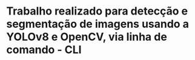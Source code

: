 # Trabalho realizado para detecção e segmentação de imagens usando a YOLOv8 e OpenCV, via linha de comando - CLI 
